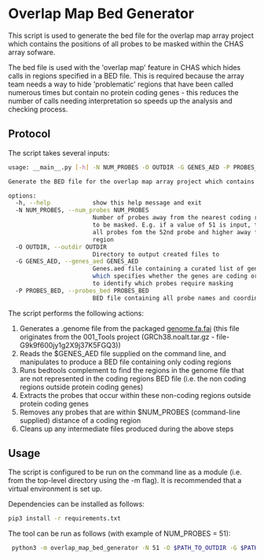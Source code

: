 # Overlap Map Bed Generator

This script is used to generate the bed file for the overlap map array project which
contains the positions of all probes to be masked within the CHAS array sofware.

The bed file is used with the 'overlap map' feature in CHAS which hides calls in regions
specified in a BED file. This is required because the array team needs a way to hide
'problematic' regions that have been called numerous times but contain no protein coding
genes - this reduces the number of calls needing interpretation so speeds up the analysis and checking process.


## Protocol

The script takes several inputs:

```bash
usage: __main__.py [-h] -N NUM_PROBES -O OUTDIR -G GENES_AED -P PROBES_BED

Generate the BED file for the overlap map array project which contains the positions of all probes to be masked within the CHAS array sofware

options:
  -h, --help            show this help message and exit
  -N NUM_PROBES, --num_probes NUM_PROBES
                        Number of probes away from the nearest coding region that we do not want
                        to be masked. E.g. if a value of 51 is input, the BED output will contain
                        all probes fom the 52nd probe and higher away from the nearest coding
                        region
  -O OUTDIR, --outdir OUTDIR
                        Directory to output created files to
  -G GENES_AED, --genes_aed GENES_AED
                        Genes.aed file containing a curated list of genes and their coordinates
                        which specifies whether the genes are coding or non-coding. This is used
                        to identify which probes require masking
  -P PROBES_BED, --probes_bed PROBES_BED
                        BED file containing all probe names and coordinates
```


The script performs the following actions:

1. Generates a .genome file from the packaged [genome.fa.fai](data/genome.fa.fai) (this file originates from the 001_Tools project (GRCh38.noalt.tar.gz - file-G9k9f600jy1g2X9j37K5FGQ3))
2. Reads the $GENES_AED file supplied on the command line, and manipulates to produce a BED file containing only coding regions
3. Runs bedtools complement to find the regions in the genome file that are not represented in the coding regions BED file (i.e. the non coding regions outside protein coding genes)
4. Extracts the probes that occur within these non-coding regions outside protein coding genes
5. Removes any probes that are within $NUM_PROBES (command-line supplied) distance of a coding region
6. Cleans up any intermediate files produced during the above steps


## Usage

The script is configured to be run on the command line as a module (i.e. from the top-level directory using the -m flag). It is recommended that a virtual environment is set up.

Dependencies can be installed as follows:

```bash
pip3 install -r requirements.txt
```

The tool can be run as follows (with example of NUM_PROBES = 51):

```bash
 python3 -m overlap_map_bed_generator -N 51 -O $PATH_TO_OUTDIR -G $PATH_TO_GENES_AED -P $PATH_TO_PROBES_BED
```
